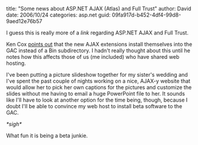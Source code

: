 
title: "Some news about ASP.NET AJAX (Atlas) and Full Trust"
author: David
date: 2006/10/24
categories: asp.net
guid: 09fa917d-b452-4df4-99d8-9aed12e76b57

I guess this is really more of a _link_ regarding ASP.NET AJAX and Full Trust. 

Ken Cox [points out](http://weblogs.asp.net/kencox/archive/2006/10/21/Full-Trust-Strikes-Again.aspx) that the new AJAX extensions install themselves into the GAC instead of a Bin subdirectory. I hadn't really thought about this until he notes how this affects those of us (me included) who have shared web hosting.

I've been putting a picture slideshow together for my sister's wedding and I've spent the past couple of nights working on a nice, AJAX-y website that would allow her to pick her own captions for the pictures and customize the slides without me having to email a huge PowerPoint file to her. It sounds like I'll have to look at another option for the time being, though, because I doubt I'll be able to convince my web host to install beta software to the GAC. 

_\*sigh\*_

What fun it is being a beta junkie.

